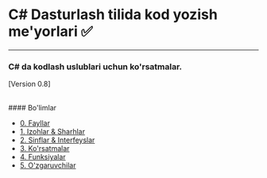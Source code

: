 # C# Dasturlash tilida kod yozish me'yorlari ✅
<hr>

### C# da kodlash uslublari uchun ko'rsatmalar.

[Version 0.8]

<br/>
#### Bo'limlar

- [0. Fayllar](0.%20Files.md)
- [1. Izohlar & Sharhlar](1.%20Comments%20and%20Documentation.md)
- [2. Sinflar & Interfeyslar](2.%20Classes%20and%20Interfaces.md)
- [3. Ko'rsatmalar](3.%20Directives.md)
- [4. Funksiyalar](4.%20Methods.md)
- [5. O'zgaruvchilar](5.%20Variables.md)
<!-- - Solution Organization -->
